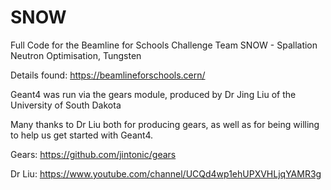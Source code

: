# SNOW
Full Code for the Beamline for Schools Challenge
Team SNOW - Spallation Neutron Optimisation, Tungsten

Details found: https://beamlineforschools.cern/ 

Geant4 was run via the gears module, produced by Dr Jing Liu of the University of South Dakota 

Many thanks to Dr Liu both for producing gears, as well as for being willing to help us get started with Geant4.
  
Gears: https://github.com/jintonic/gears 

Dr Liu: https://www.youtube.com/channel/UCQd4wp1ehUPXVHLjqYAMR3g

